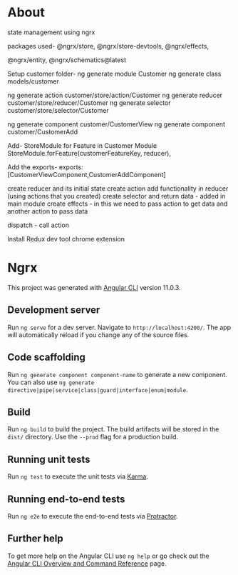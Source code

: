 # About
state management using ngrx

packages used-
@ngrx/store, @ngrx/store-devtools, @ngrx/effects, 

@ngrx/entity, @ngrx/schematics@latest

Setup customer folder-
ng generate module Customer
ng generate class models/customer

ng generate action customer/store/action/Customer
ng generate reducer customer/store/reducer/Customer
ng generate selector customer/store/selector/Customer

ng generate component customer/CustomerView
ng generate component customer/CustomerAdd

Add- 
StoreModule for Feature in Customer Module
StoreModule.forFeature(customerFeatureKey, reducer),

Add the exports-
exports: [CustomerViewComponent,CustomerAddComponent]


create reducer and its initial state 
create action
add functionality in reducer (using actions that you created)
create selector and return data - added in main module
create effects  - in this we need to pass action to get data and another action to pass data

dispatch - call action



Install Redux dev tool chrome extension

# Ngrx

This project was generated with [Angular CLI](https://github.com/angular/angular-cli) version 11.0.3.

## Development server

Run `ng serve` for a dev server. Navigate to `http://localhost:4200/`. The app will automatically reload if you change any of the source files.

## Code scaffolding

Run `ng generate component component-name` to generate a new component. You can also use `ng generate directive|pipe|service|class|guard|interface|enum|module`.

## Build

Run `ng build` to build the project. The build artifacts will be stored in the `dist/` directory. Use the `--prod` flag for a production build.

## Running unit tests

Run `ng test` to execute the unit tests via [Karma](https://karma-runner.github.io).

## Running end-to-end tests

Run `ng e2e` to execute the end-to-end tests via [Protractor](http://www.protractortest.org/).

## Further help

To get more help on the Angular CLI use `ng help` or go check out the [Angular CLI Overview and Command Reference](https://angular.io/cli) page.
